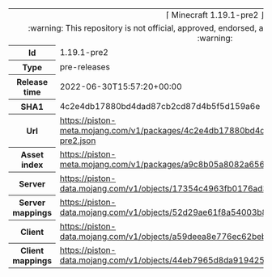 <html><table>
<tr><td colspan="2" align="center"><img width="0" height="0"><br/>⌈ Minecraft 1.19.1-pre2 ⌋<br/><img width="0" height="0"></td></tr>
<tr><td colspan="2" align="center"><img width="0" height="0"><br/>
:warning: This repository is not official, approved, endorsed, associated or connected with Mojang :warning:
<br/><img width="0" height="0"></td></tr>
<tr><th>Id</th><td>1.19.1-pre2</td></tr>
<tr><th>Type</th><td>pre-releases</td></tr>
<tr><th>Release time</th><td>2022-06-30T15:57:20+00:00</td></tr>
<tr><th>SHA1</th><td>4c2e4db17880bd4dad87cb2cd87d4b5f5d159a6e</td></tr>
<tr><th>Url</th><td><a href="https://piston-meta.mojang.com/v1/packages/4c2e4db17880bd4dad87cb2cd87d4b5f5d159a6e/1.19.1-pre2.json">https://piston-meta.mojang.com/v1/packages/4c2e4db17880bd4dad87cb2cd87d4b5f5d159a6e/1.19.1-pre2.json</a></td></tr>
<tr><th>Asset index</th><td><a href="https://piston-meta.mojang.com/v1/packages/a9c8b05a8082a65678beda6dfa2b8f21fa627bce/1.19.json">https://piston-meta.mojang.com/v1/packages/a9c8b05a8082a65678beda6dfa2b8f21fa627bce/1.19.json</a></td></tr>
<tr><th>Server</th><td><a href="https://piston-data.mojang.com/v1/objects/17354c4963fb0176ad34595927ce62e55ea3daf4/server.jar">https://piston-data.mojang.com/v1/objects/17354c4963fb0176ad34595927ce62e55ea3daf4/server.jar</a></td></tr>
<tr><th>Server mappings</th><td><a href="https://piston-data.mojang.com/v1/objects/52d29ae61f8a54003b81a65f6f06ee7a4be8522f/server.txt">https://piston-data.mojang.com/v1/objects/52d29ae61f8a54003b81a65f6f06ee7a4be8522f/server.txt</a></td></tr>
<tr><th>Client</th><td><a href="https://piston-data.mojang.com/v1/objects/a59deea8e776ec62beb46a5ee47580896bcc3b66/client.jar">https://piston-data.mojang.com/v1/objects/a59deea8e776ec62beb46a5ee47580896bcc3b66/client.jar</a></td></tr>
<tr><th>Client mappings</th><td><a href="https://piston-data.mojang.com/v1/objects/44eb7965d8da919425894273b0180f71f728d6f4/client.txt">https://piston-data.mojang.com/v1/objects/44eb7965d8da919425894273b0180f71f728d6f4/client.txt</a></td></tr>
</table></html>